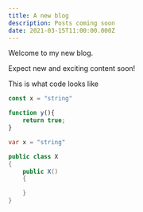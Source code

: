 ```yaml
---
title: A new blog
description: Posts coming soon
date: 2021-03-15T11:00:00.000Z
---
```


Welcome to my new blog.

Expect new and exciting content soon!

This is what code looks like

```js
const x = "string"

function y(){
    return true;
}
```


```cs
var x = "string"

public class X
{
    public X()
    {

    }
}
```